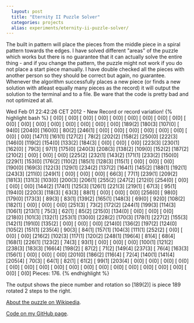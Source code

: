 ```yaml
---
  layout: post
  title: "Eternity II Puzzle Solver"
  categories: projects
  alias: experiments/eternity-ii-puzzle-solver/
---
```


The built in pattern will place the pieces from the middle piece in a spiral pattern towards the edges. I have solved different "areas" of the puzzle which works but there is no guarantee that it can actually solve the entire thing - and if you change the pattern, the puzzle might not work if you do not place a start piece manually. I have double checked all the pieces with another person so they should be correct but again, no guarantee. Whenever the algorithm successfully places a new piece (or finds a new solution with atleast equally many pieces as the record) it will output the solution to the terminal and to a file. Be ware that the code is pretty bad and not optimized at all.

Wed Feb 01 22:42:26 CET 2012 - New Record or record variation!
{% highlight bash %}
[ 0(0] [ 0(0] [ 0(0] [ 0(0] [ 0(0] [ 0(0] [ 0(0] [ 0(0] [ 0(0] [ 0(0] [ 0(0] [ 0(0] [ 0(0] [ 0(0] [ 0(0] [ 0(0]
[ 0(0] [189(2] [180(3] [107(0] [ 94(0] [204(0] [160(0] [ 80(2] [246(1] [ 0(0] [ 0(0] [ 0(0] [ 0(0] [ 0(0] [ 0(0] [ 0(0]
[ 0(0] [147(1] [161(1] [127(2] [ 78(2] [202(2] [158(2] [250(0] [222(3] [146(0] [119(2] [154(0] [133(2] [184(3] [ 0(0] [ 0(0]
[ 0(0] [223(3] [230(1] [162(0] [ 79(3] [ 97(1] [175(0] [240(3] [208(3] [138(2] [109(0] [152(2] [187(2] [210(2] [ 0(0] [ 0(0]
[ 0(0] [225(2] [232(1] [143(2] [171(1] [233(2] [150(0] [229(1] [153(0] [176(2] [110(2] [185(1] [128(3] [115(1] [ 0(0] [ 0(0]
[ 0(0] [190(0] [169(3] [122(3] [129(1] [234(2] [137(2] [164(1] [145(2] [188(1] [192(1] [243(3] [211(0] [249(1] [ 0(0] [ 0(0]
[ 0(0] [ 66(3] [ 77(1] [239(1] [209(2] [181(3] [131(3] [103(0] [200(3] [206(1] [255(2] [247(2] [212(0] [254(0] [ 0(0] [ 0(0]
[ 0(0] [144(2] [174(1] [125(3] [126(1] [221(3] [219(1] [ 67(3] [ 95(1] [194(0] [220(3] [118(3] [ 63(3] [ 88(1] [ 0(0] [ 0(0]
[ 0(0] [256(0] [ 98(0] [179(0] [173(3] [ 89(3] [ 83(1] [139(2] [165(1] [148(3] [ 69(0] [ 92(0] [108(2] [182(1] [ 0(0] [ 0(0]
[ 0(0] [251(3] [ 73(2] [172(2] [244(1] [199(3] [114(3] [106(1] [213(1] [ 75(3] [ 62(1] [ 85(2] [215(0] [134(0] [ 0(0] [ 0(0]
[ 0(0] [218(0] [101(3] [132(1] [253(1] [130(0] [228(2] [170(3] [178(1] [227(2] [155(3] [142(1] [191(0] [135(2] [ 0(0] [ 0(0]
[ 0(0] [214(0] [136(2] [197(2] [124(0] [105(2] [151(1] [235(4] [ 90(3] [ 84(1] [157(1] [104(3] [111(1] [252(2] [ 0(0] [ 0(0]
[ 0(0] [216(2] [102(3] [117(1] [120(2] [248(1] [196(4] [ 81(4] [ 68(4] [168(1] [226(1] [123(2] [ 74(3] [ 93(1] [ 0(0] [ 0(0]
[ 0(0] [100(1] [121(2] [238(3] [183(3] [166(4] [198(2] [ 87(2] [ 71(2] [149(4] [237(3] [ 76(4] [163(3] [156(1] [ 0(0] [ 0(0]
[ 0(0] [201(0] [186(2] [116(4] [ 72(4] [140(1] [141(4] [205(4] [ 70(3] [ 64(1] [ 82(1] [ 61(2] [ 99(1] [203(4] [ 0(0] [ 0(0]
[ 0(0] [ 0(0] [ 0(0] [ 0(0] [ 0(0] [ 0(0] [ 0(0] [ 0(0] [ 0(0] [ 0(0] [ 0(0] [ 0(0] [ 0(0] [ 0(0] [ 0(0] [ 0(0]
Pieces: 176.
{% endhighlight %}

The output shows the piece number and rotation so [189(2)] is piece 189 rotated 2 steps to the right.

[About the puzzle on Wikipedia](http://en.wikipedia.org/wiki/Eternity_II_puzzle).

[Code on my GitHub page](https://github.com/AntonFagerberg/Eternity-II-Puzzle-Solver).